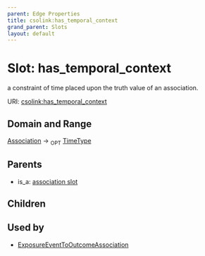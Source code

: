 ```yaml
---
parent: Edge Properties
title: csolink:has_temporal_context
grand_parent: Slots
layout: default
---
```


# Slot: has_temporal_context


a constraint of time placed upon the truth value of an association.

URI: [csolink:has_temporal_context](https://w3id.org/csolink/vocab/has_temporal_context)

## Domain and Range

[Association](Association.md) ->  <sub>OPT</sub> [TimeType](types/TimeType.md)

## Parents

 *  is_a: [association slot](association_slot.md)

## Children


## Used by

 * [ExposureEventToOutcomeAssociation](ExposureEventToOutcomeAssociation.md)
